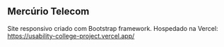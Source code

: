## Mercúrio Telecom

Site responsivo criado com Bootstrap framework.
Hospedado na Vercel: https://usability-college-project.vercel.app/